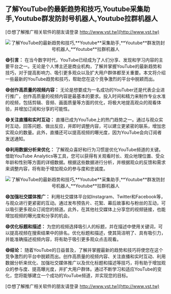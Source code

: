 ## **了解YouTube的最新趋势和技巧,**Youtube**采集助手,**Youtube**群发防封号机器人,**Youtube**拉群机器人**

[😍想了解推广相关软件的朋友请登录 http://www.vst.tw](http://www.vst.tw)

 <center><img src="https://vst.tw/MP4/tuiguang/png/8.png" alt="了解YouTube的最新趋势和技巧,**Youtube**采集助手,**Youtube**群发防封号机器人,**Youtube**拉群机器人"></center>

**😄引言：**
在当今数字时代，YouTube已经成为了人们分享、发现和学习内容的主要平台之一。无论是个人博主还是商业机构，了解并掌握YouTube的最新趋势和技巧，对于提高影响力、吸引更多观众以及扩大用户群体都至关重要。本文将介绍一些最新的YouTube趋势和技巧，帮助您在这个竞争激烈的平台中脱颖而出。

**😄创作高质量的视频内容：**
无论是想要成为一名成功的YouTuber还是代表企业进行推广，创作高质量的视频内容是最基本的要求。投入时间和精力来制作专业水准的视频，包括剪辑、音频、画面质量等方面的优化，将极大地提高观众的观看体验，并增加订阅和分享的可能性。

**😄关注直播和实时互动：**
直播已成为YouTube上的热门趋势之一。通过与观众实时互动，回答问题、做出反应，并即时调整内容，可以建立更紧密的联系，增加忠实观众的数量。此外，直播还可以提高视频的曝光度，因为YouTube会向订阅者发送通知。

**😄利用数据分析来优化：**
了解观众喜好和行为习惯是优化YouTube频道的关键。借助YouTube Analytics等工具，您可以获得有关观看时长、观众地理位置、受众年龄和性别等方面的详细数据。根据这些数据进行分析，并根据观众的反馈和需求来调整内容，将有助于增加观众的参与度和忠诚度。

 <center><img src="https://vst.tw/MP4/tuiguang/png/6.png" alt="了解YouTube的最新趋势和技巧,**Youtube**采集助手,**Youtube**群发防封号机器人,**Youtube**拉群机器人"></center>

**😄加强社交媒体推广：**
利用社交媒体平台如Instagram、Twitter和Facebook等，与观众进行更紧密的互动。通过发布预告片、花絮、幕后故事和与粉丝的互动，可以吸引更多观众订阅您的频道。此外，在其他社交媒体上分享您的视频链接，也能增加视频的曝光度和分享的机会。

**😄优化标题和描述：**
为您的视频选择吸引人的标题，并在描述中使用关键词，可以提高视频在搜索结果中的排名。优化标题和描述，使其简洁明了、具有吸引力，并能准确描述视频内容，将有助于吸引更多观众点击观看。

**😄结论：**
随着YouTube的日益普及，了解并掌握最新的趋势和技巧将使您在这个竞争激烈的平台中脱颖而出。创作高质量的视频内容、关注直播和实时互动、利用数据分析来优化、加强社交媒体推广以及优化标题和描述等技巧，将有助于增加观众的参与度、提高曝光度，并扩大用户群体。通过不断学习和适应YouTube的变化，您将能够建立一个成功的YouTube频道，并实现您的目标。

[😍想了解推广相关软件的朋友请登录 http://www.vst.tw](http://www.vst.tw)



